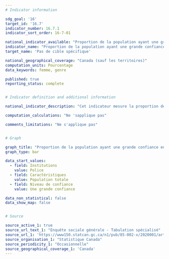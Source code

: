 ```yaml
---
# Indicator information

sdg_goal: '16'
target_id: '16.7'
indicator_number: 16.7.1
indicator_sort_order: 16-7-01

national_indicator_available: "Proportion de la population ayant une grande confiance envers certaines institutions"
indicator_name: "Proportion de la population ayant une grande confiance envers certaines institutions"
target_name: 'Pas de cible spécifique'

national_geographical_coverage: "Canada (sauf les territoires)"
computation_units: Pourcentage
data_keywords: femme, genre

published: true
reporting_status: complete


# Indicator definition and additional information

national_indicator_description: "Cet indicateur mesure la proportion de la population ayant une grande confiance envers certaines institutions."

computation_calculations: "Ne 'sapplique pas"

comments_limitations: "Ne s'applique pas"


# Graph

graph_title: "Proportion de la population ayant une grande confiance envers certaines institutions"
graph_type: bar

data_start_values:
  - field: Institutions
    value: Police
  - field: Caractéristiques
    value: Population totale
  - field: Niveau de confiance
    value: Une grande confiance

data_non_statistical: false
data_show_map: false


# Source

source_active_1: true
source_url_text_1: "Enquête sociale générale - Tabulation spécialisé"
source_url_1: 'https://www150.statcan.gc.ca/n1/pub/85-002-x/2020001/article/00014/tbl/tbl01-fra.htm'
source_organisation_1: "Statistique Canada"
source_periodicity_1: "Occasionnelle"
source_geographical_coverage_1: 'Canada'
---
```

